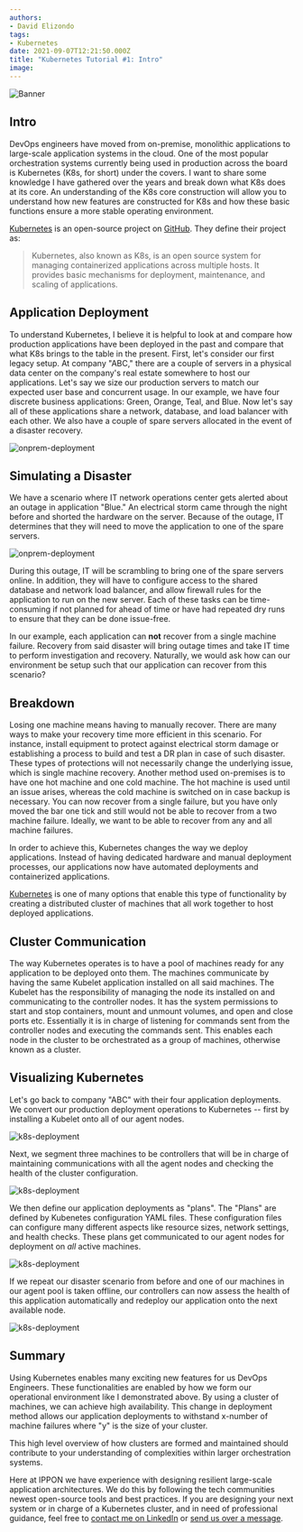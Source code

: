 ```yaml
---
authors:
- David Elizondo
tags:
- Kubernetes
date: 2021-09-07T12:21:50.000Z
title: "Kubernetes Tutorial #1: Intro"
image: 
---
```


![Banner](https://github.com/David-Elizondo/blog-usa/blob/master/images/2021/09/Kubernetes_Tutorial_1_Intro.png)

## Intro 

DevOps engineers have moved from on-premise, monolithic applications to large-scale application systems in the cloud. One of the most popular orchestration systems currently being used in production across the board is Kubernetes (K8s, for short) under the covers. I want to share some knowledge I have gathered over the years and break down what K8s does at its core. An understanding of the K8s core construction will allow you to understand how new features are constructed for K8s and how these basic functions ensure a more stable operating environment. 

[Kubernetes](https://kubernetes.io/) is an open-source project on [GitHub](https://github.com/kubernetes/kubernetes). They define their project as: 
> Kubernetes, also known as K8s, is an open source system for managing containerized applications across multiple hosts. It provides basic mechanisms for deployment, maintenance, and scaling of applications.

## Application Deployment

To understand Kubernetes, I believe it is helpful to look at and compare how production applications have been deployed in the past and compare that what K8s brings to the table in the present. First, let's consider our first legacy setup. At company "ABC," there are a couple of servers in a physical data center on the company's real estate somewhere to host our applications. Let's say we size our production servers to match our expected user base and concurrent usage. In our example, we have four discrete business applications: Green, Orange, Teal, and Blue. Now let's say all of these applications share a network, database, and load balancer with each other. We also have a couple of spare servers allocated in the event of a disaster recovery.

![onprem-deployment](https://github.com/David-Elizondo/blog-usa/blob/master/images/2021/09/onprem.png)

## Simulating a Disaster

We have a scenario where IT network operations center gets alerted about an outage in application "Blue." An electrical storm came through the night before and shorted the hardware on the server. Because of the outage, IT determines that they will need to move the application to one of the spare servers.

![onprem-deployment](https://github.com/David-Elizondo/blog-usa/blob/master/images/2021/09/onprem2.png)

During this outage, IT will be scrambling to bring one of the spare servers online. In addition, they will have to configure access to the shared database and network load balancer, and allow firewall rules for the application to run on the new server. Each of these tasks can be time-consuming if not planned for ahead of time or have had repeated dry runs to ensure that they can be done issue-free. 

In our example, each application can **not** recover from a single machine failure. Recovery from said disaster will bring outage times and take IT time to perform investigation and recovery. Naturally, we would ask how can our environment be setup such that our application can recover from this scenario?

## Breakdown 

Losing one machine means having to manually recover. There are many ways to make your recovery time more efficient in this scenario. For instance, install equipment to protect against electrical storm damage or establishing a process to build and test a DR plan in case of such disaster. These types of protections will not necessarily change the underlying issue, which is single machine recovery. Another method used on-premises is to have one hot machine and one cold machine. The hot machine is used until an issue arises, whereas the cold machine is switched on in case backup is necessary. You can now recover from a single failure, but you have only moved the bar one tick and still would not be able to recover from a two machine failure. Ideally, we want to be able to recover from any and all machine failures. 

In order to achieve this, Kubernetes changes the way we deploy applications. Instead of having dedicated hardware and manual deployment processes, our applications now have automated deployments and containerized applications. 

[Kubernetes](https://kubernetes.io/) is one of many options that enable this type of functionality by creating a distributed cluster of machines that all work together to host deployed applications. 

## Cluster Communication

The way Kubernetes operates is to have a pool of machines ready for any application to be deployed onto them. The machines communicate by having the same Kubelet application installed on all said machines. The Kubelet has the responsibility of managing the node its installed on and communicating to the controller nodes. It has the system permissions to start and stop containers, mount and unmount volumes, and open and close ports etc. Essentially it is in charge of listening for commands sent from the controller nodes and executing the commands sent. This enables each node in the cluster to be orchestrated as a group of machines, otherwise known as a cluster.

## Visualizing Kubernetes

Let's go back to company "ABC" with their four application deployments. We convert our production deployment operations to Kubernetes -- first by installing a Kubelet onto all of our agent nodes.

![k8s-deployment](https://github.com/David-Elizondo/blog-usa/blob/master/images/2021/09/k8s.png)

Next, we segment three machines to be controllers that will be in charge of maintaining communications with all the agent nodes and checking the health of the cluster configuration. 

![k8s-deployment](https://github.com/David-Elizondo/blog-usa/blob/master/images/2021/09/k8s2.png)

We then define our application deployments as "plans". The "Plans" are defined by Kubenetes configuration YAML files. These configuration files can configure many different aspects like resource sizes, network settings, and health checks. These plans get communicated to our agent nodes for deployment on _all_ active machines. 

![k8s-deployment](https://github.com/David-Elizondo/blog-usa/blob/master/images/2021/09/k8s3.png)

If we repeat our disaster scenario from before and one of our machines in our agent pool is taken offline, our controllers can now assess the health of this application automatically and redeploy our application onto the next available node.

![k8s-deployment](https://github.com/David-Elizondo/blog-usa/blob/master/images/2021/09/k8s4.png)


## Summary

Using Kubernetes enables many exciting new features for us DevOps Engineers. These functionalities are enabled by how we form our operational environment like I demonstrated above. By using a cluster of machines, we can achieve high availability. This change in deployment method allows our application deployments to withstand x-number of machine failures where "y" is the size of your cluster.

This high level overview of how clusters are formed and maintained should contribute to your understanding of complexities within larger orchestration systems. 

Here at IPPON we have experience with designing resilient large-scale application architectures. We do this by following the tech communities newest open-source tools and best practices. If you are designing your next system or in charge of a Kubernetes cluster, and in need of professional guidance, feel free to [contact me on LinkedIn](https://www.linkedin.com/in/daengr/) or [send us over a message](mailto:contact@ipponusa.com).